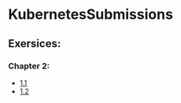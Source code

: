 # KubernetesSubmissions

## Exersices:

### Chapter 2:

- [1.1](https://github.com/yasashagit/Kubernetes/tree/1.1/Log%20Out)
- [1.2](https://github.com/yasashagit/Kubernetes/tree/1.2/to_do_app)
